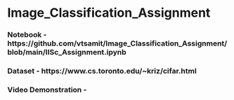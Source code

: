 # Image_Classification_Assignment

<h3 align="left"> Notebook - 
https://github.com/vtsamit/Image_Classification_Assignment/blob/main/IISc_Assignment.ipynb</h3>
<h3 align="left"> Dataset - 
https://www.cs.toronto.edu/~kriz/cifar.html</h3>
<h3 align="left"> Video Demonstration -
</h3>
